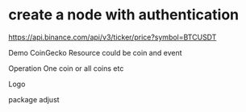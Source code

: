 # create a node with authentication

https://api.binance.com/api/v3/ticker/price?symbol=BTCUSDT


Demo CoinGecko
Resource could be coin and event

Operation
One coin or all coins etc

Logo

package adjust
